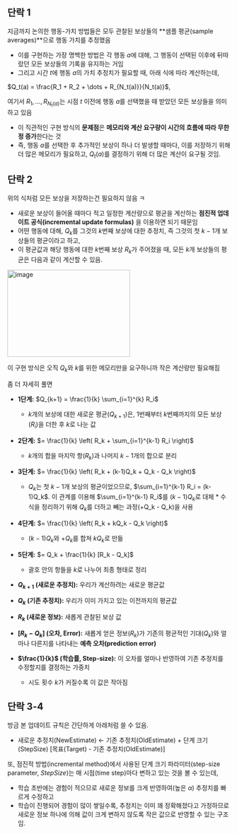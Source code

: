 단락 1
----

지금까지 논의한 행동-가치 방법들은 모두 관찰된 보상들의 **샘플 평균(sample averages)**으로 행동 가치를 추정했음
*  이를 구현하는 가장 명백한 방법은 각 행동 $a$에 대해, 그 행동이 선택된 이후에 뒤따랐던 모든 보상들의 기록을 유지하는 거임
*  그리고 시간 $t$에 행동 $a$의 가치 추정치가 필요할 때, 아래 식에 따라 계산하는데,

$Q_t(a) = \frac{R_1 + R_2 + \dots + R_{N_t(a)}}{N_t(a)}$,

여기서 $R_1, \dots, R_{N_t(a)}$는 시점 $t$ 이전에 행동 $a$를 선택했을 때 받았던 모든 보상들을 의미하고 있음
* 이 직관적인 구현 방식의 **문제점**은 **메모리와 계산 요구량이 시간의 흐름에 따라 무한정 증가**한다는 것
* 즉, 행동 $a$를 선택한 후 추가적인 보상이 하나 더 발생할 때마다, 이를 저장하기 위해 더 많은 메모리가 필요하고, $Q_t(a)$를 결정하기 위해 더 많은 계산이 요구될 것임.

단락 2
-----

위의 식처럼 모든 보상을 저장하는건 필요하지 않음 ㅋ
* 새로운 보상이 들어올 때마다 적고 일정한 계산량으로 평균을 계산하는 **점진적 업데이트 공식(incremental update formulas)** 을 이용하면 되기 때문임
* 어떤 행동에 대해, $Q_k$를 그것의 $k$번째 보상에 대한 추정치, 즉 그것의 첫 $k-1$개 보상들의 평균이라고 하고,
*  이 평균값과 해당 행동에 대한 $k$번째 보상 $R_k$가 주어졌을 때, 모든 $k$개 보상들의 평균은 다음과 같이 계산할 수 있음.

<img width="277" height="197" alt="image" src="https://github.com/user-attachments/assets/700731cf-c4ce-4d41-bfd5-f0ae19aa964a" />

이 구현 방식은 오직 $Q_k$와 $k$를 위한 메모리만을 요구하니까 작은 계산량만 필요해짐

좀 더 자세히 풀면

*   **1단계:** $Q_{k+1} = \frac{1}{k} \sum_{i=1}^{k} R_i$
    *    $k$개의 보상에 대한 새로운 평균($Q_{k+1}$)은, 1번째부터 $k$번째까지의 모든 보상($R_i$)을 더한 후 $k$로 나눈 값

*   **2단계:** $= \frac{1}{k} \left( R_k + \sum_{i=1}^{k-1} R_i \right)$
    *    $k$개의 합을 마지막 항($R_k$)과 나머지 $k-1$개의 합으로 분리

*   **3단계:** $= \frac{1}{k} \left( R_k + (k-1)Q_k + Q_k - Q_k \right)$
    *    $Q_k$는 첫 $k-1$개 보상의 평균이었으므로, $\sum_{i=1}^{k-1} R_i = (k-1)Q_k$. 이 관계를 이용해 $\sum_{i=1}^{k-1} R_i$를 $(k-1)Q_k$로 대체
        *   수식을 정리하기 위해 $Q_k$를 더하고 빼는 과정(+Q_k - Q_k)을 사용

*   **4단계:** $= \frac{1}{k} \left( R_k + kQ_k - Q_k \right)$
    *    $(k-1)Q_k$와 $+Q_k$를 합쳐 $kQ_k$로 만듦

*   **5단계:** $= Q_k + \frac{1}{k} [R_k - Q_k]$
    *    괄호 안의 항들을 $k$로 나누어 최종 형태로 정리
 
*   **$Q_{k+1}$ (새로운 추정치):** 우리가 계산하려는 새로운 평균값
*   **$Q_k$ (기존 추정치):** 우리가 이미 가지고 있는 이전까지의 평균값
*   **$R_k$ (새로운 정보):** 새롭게 관찰된 보상 값
*   **$[R_k - Q_k]$ (오차, Error):** 새롭게 얻은 정보($R_k$)가 기존의 평균적인 기대($Q_k$)와 얼마나 다른지를 나타내는 **예측 오차(prediction error)**
*   **$\frac{1}{k}$ (학습률, Step-size):** 이 오차를 얼마나 반영하여 기존 추정치를 수정할지를 결정하는 가중치
    *   시도 횟수 $k$가 커질수록 이 값은 작아짐
 
단락 3-4
-----

방금 본 업데이트 규칙은 간단하게 아래처럼 쓸 수 있음.
* 새로운 추정치(NewEstimate) $\leftarrow$ 기존 추정치(OldEstimate) + 단계 크기(StepSize) [목표(Target) - 기존 추정치(OldEstimate)]

또, 점진적 방법(incremental method)에서 사용된 단계 크기 파라미터(step-size parameter, *StepSize*)는 매 시점(time step)마다 변하고 있는 것을 볼 수 있는데,
* 학습 초반에는 경험이 적으므로 새로운 정보를 크게 반영하여(높은 $\alpha$) 추정치를 빠르게 수정하고
* 학습이 진행되어 경험이 많이 쌓일수록, 추정치는 이미 꽤 정확해졌다고 가정하므로 새로운 정보 하나에 의해 값이 크게 변하지 않도록 작은 값으로 반영할 수 있는 구조임.


  
